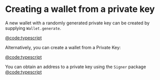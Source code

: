 # Creating a wallet from a private key

A new wallet with a randomly generated private key can be created by supplying `Wallet.generate`.

[@code:typescript](./packages/fuel-gauge/src/doc-examples.test.ts#typedoc:wallets)

Alternatively, you can create a wallet from a Private Key:

[@code:typescript](./packages/fuel-gauge/src/doc-examples.test.ts#typedoc:wallet-from-private-key)

You can obtain an address to a private key using the `Signer` package
[@code:typescript](./packages/fuel-gauge/src/doc-examples.test.ts#typedoc:signer-address)
